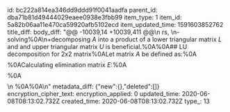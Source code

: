 id: bc222a814ea346dd9ddd91f0041aadfa
parent_id: dba71b81d49444029eaee0938e3fbb99
item_type: 1
item_id: 5a82b06aa11e470ca59920afb5102ecd
item_updated_time: 1591603852762
title_diff: 
body_diff: "@@ -10039,14 +10039,411 @@\n rs, \n-solving%0A\n+decomposing $A$ into a product of a lower triangular matrix $L$ and and upper triangular matrix $U$ is beneficial.%0A%0A## LU decomposition for 2x2 matrix%0ALet matrix $A$ be defined as:%0A$$%0AA=%0A%5Cbegin%7Bbmatrix%7D%0A2&1%5C%5C%0A8&7%0A%5Cend%7Bbmatrix%7D%0A$$%0ACalculating elimination matrix $E$:%0A$$%0AEA=U%0A$$%0A$$%0A%5Cbegin%7Bbmatrix%7D%0A1&0%5C%5C%0A-4&1%0A%5Cend%7Bbmatrix%7D%0A%5Cbegin%7Bbmatrix%7D%0A2&1%5C%5C%0A8&7%0A%5Cend%7Bbmatrix%7D%0A=%0A%5Cbegin%7Bbmatrix%7D%0A2&1%5C%5C%0A0&3%0A%5Cend%7Bbmatrix%7D%0A$$\n %0A%0A\n"
metadata_diff: {"new":{},"deleted":[]}
encryption_cipher_text: 
encryption_applied: 0
updated_time: 2020-06-08T08:13:02.732Z
created_time: 2020-06-08T08:13:02.732Z
type_: 13